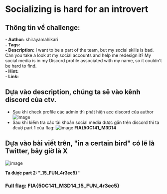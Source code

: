 # Socializing is hard for an introvert  

## Thông tin về challenge:  

**- Author:** shirayamahikari   
**- Tags:**  
**- Description:** I want to be a part of the team, but my social skills is bad. Can you take a look at my social accounts and help me redesign it? My social media is in my Discord profile associated with my name, so it couldn't be hard to find.   
**- Hint:**  
**- Link:**  

## Dựa vào description, chúng ta sẽ vào kênh discord của ctv.  
- Sau khi check profile các admin thì phát hiện acc discord của author
  ![image](https://github.com/user-attachments/assets/6384f05f-334a-44ec-a67b-f952a8ffe7f0)  
- Sau khi kiểm tra các tài khoản social media được gắn trên discord thì ta đcượ part 1 của flag:
  ![image](https://github.com/user-attachments/assets/7c72559f-1bb0-4168-92be-712625f05a98)
**FIA{50C141_M3D14**

## Dựa vào bài viết trên, "in a certain bird" có lẽ là Twitter, bây giờ là X
![image](https://github.com/user-attachments/assets/17d7da0c-0658-4f75-b915-2bed3e045940)  

**Ta được part 2: "_15_FUN_4r3ec5}"**

### Full flag: FIA{50C141_M3D14_15_FUN_4r3ec5}
